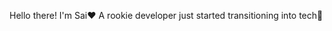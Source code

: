 Hello there! I'm Sai❤
A rookie developer just started transitioning into tech🤖


<!-- ![Anurag's GitHub stats](https://github-readme-stats.vercel.app/api?username=saiyidatul123&theme=radical&show_icons=true&?count_private=true)

<i>Stats by <a href="https://github.com/anuraghazra/github-readme-stats/">Anurag</a></i> -->
